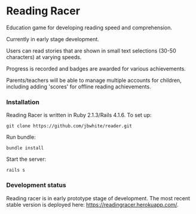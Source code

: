 Reading Racer
==============

Education game for developing reading speed and comprehension.

Currently in early stage development.

Users can read stories that are shown in small text selections (30-50 characters) at varying speeds.

Progress is recorded and badges are awarded for various achievements.

Parents/teachers will be able to manage multiple accounts for children, including adding 'scores' for offline reading achievements.

### Installation
Reading Racer is written in Ruby 2.1.3/Rails 4.1.6. To set up:

```
git clone https://github.com/jbwhite/reader.git
```

Run bundle:

```
bundle install
```

Start the server:

```
rails s
```

### Development status

Reading racer is in early prototype stage of development. The most recent stable version is deployed here: https://readingracer.herokuapp.com/.

